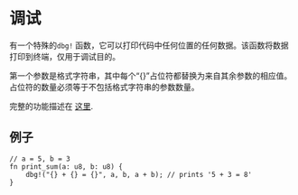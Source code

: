 # 调试

有一个特殊的`dbg!` 函数，它可以打印代码中任何位置的任何数据。该函数将数据打印到终端，仅用于调试目的。

第一个参数是格式字符串，其中每个“{}”占位符都替换为来自其余参数的相应值。占位符的数量必须等于不包括格式字符串的参数数量。

完整的功能描述在 [这里](../appendix/D-intrinsic-functions.md).

## 例子

```rust,no_run,noplaypen
// a = 5, b = 3
fn print_sum(a: u8, b: u8) {
    dbg!("{} + {} = {}", a, b, a + b); // prints '5 + 3 = 8'
}
```
